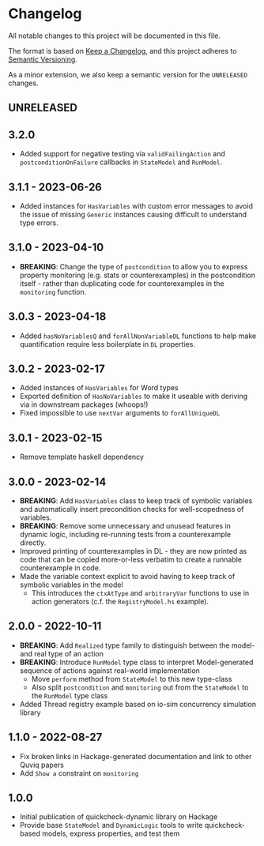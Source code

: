 # Changelog

All notable changes to this project will be documented in this file.

The format is based on [Keep a Changelog](https://keepachangelog.com/en/1.0.0/), and this project adheres to  [Semantic Versioning](https://semver.org/).

As a minor extension, we also keep a semantic version for the `UNRELEASED`
changes.

## UNRELEASED

## 3.2.0

* Added support for negative testing via `validFailingAction` and `postconditionOnFailure`
  callbacks in `StateModel` and `RunModel`.

## 3.1.1 - 2023-06-26

* Added instances for `HasVariables` with custom error messages to avoid the issue of
  missing `Generic` instances causing difficult to understand type errors.

## 3.1.0 - 2023-04-10

* **BREAKING**: Change the type of `postcondition` to allow you to
  express property monitoring (e.g. stats or counterexamples) in the
  postcondition itself - rather than duplicating code for counterexamples
  in the `monitoring` function.

## 3.0.3 - 2023-04-18

* Added `hasNoVariablesQ` and `forAllNonVariableDL` functions to help make
  quantification require less boilerplate in `DL` properties.

## 3.0.2 - 2023-02-17

* Added instances of `HasVariables` for Word types
* Exported definition of `HasNoVariables` to make it useable
  with deriving via in downstream packages (whoops!)
* Fixed impossible to use `nextVar` arguments to `forAllUniqueDL`

## 3.0.1 - 2023-02-15

* Remove template haskell dependency

## 3.0.0 - 2023-02-14

* **BREAKING**: Add `HasVariables` class to keep track of symbolic variables and automatically insert precondition
  checks for well-scopedness of variables.
* **BREAKING**: Remove some unnecessary and unusead features in dynamic logic, including re-running tests from a
  counterexample directly.
* Improved printing of counterexamples in DL - they are now printed as code that can be copied more-or-less verbatim to
  create a runnable counterexample in code.
* Made the variable context explicit to avoid having to keep track of symbolic variables in the model
  * This introduces the `ctxAtType` and `arbitraryVar` functions to use in action generators (c.f. the
  `RegistryModel.hs` example).

## 2.0.0 - 2022-10-11

* **BREAKING**: Add `Realized` type family to distinguish between the model- and real type of an action
* **BREAKING**: Introduce `RunModel` type class to interpret Model-generated sequence of actions against real-world implementation
  * Move `perform` method from `StateModel` to this new type-class
  * Also split `postcondition` and `monitoring` out from the `StateModel` to the `RunModel` type class
* Added Thread registry example based on io-sim concurrency simulation library

## 1.1.0 - 2022-08-27

* Fix broken links in Hackage-generated documentation and link to other Quviq papers
* Add `Show a` constraint on `monitoring`

## 1.0.0

* Initial publication of quickcheck-dynamic library on Hackage
* Provide base `StateModel` and `DynamicLogic` tools to write quickcheck-based models, express properties, and test them
